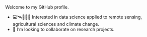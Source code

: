 Welcome to my GitHub profile.

- :computer::artificial_satellite::leaves::corn::banana: Interested in data science applied to remote sensing, agricultural sciences and climate change.
- 👯 I’m looking to collaborate on research projects.

<!--
**jotape-e/jotape-e** is a ✨ _special_ ✨ repository because its `README.md` (this file) appears on your GitHub profile.

Here are some ideas to get you started:

- 🔭 I’m currently working on ...
- 🌱 I’m currently learning ...
- 👯 I’m looking to collaborate on ...
- 🤔 I’m looking for help with ...
- 💬 Ask me about ...
- 📫 How to reach me: ...
- 😄 Pronouns: ...
- ⚡ Fun fact: ...
-->
